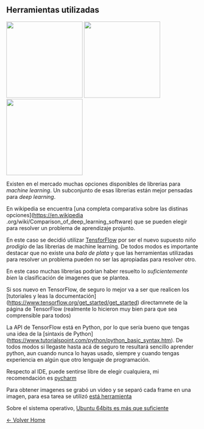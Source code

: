 ## Herramientas utilizadas


<img src="http://blog.desdelinux.net/wp-content/uploads/2016/04/ubuntu.png" height="200">
<img src="https://i.ytimg.com/vi/oZikw5k_2FM/maxresdefault.jpg" height="200">
<img src="https://upload.wikimedia.org/wikipedia/commons/thumb/a/a1/PyCharm_Logo.svg/1000px-PyCharm_Logo.svg.png" height="200">


Existen en el mercado muchas opciones disponibles de librerias para *machine learning*.
Un subconjunto de esas librerias están mejor pensadas para *deep learning*.

En wikipedia se encuentra [una completa comparativa sobre las distinas opciones](https://en.wikipedia
.org/wiki/Comparison_of_deep_learning_software) que se pueden elegir para resolver un problema de aprendizaje projunto.

En este caso se decidió utilizar [TensforFlow](https://www.tensorflow.org/) por ser el nuevo supuesto *niño prodigio*
de las librerias de machine learning.
De todos modos es importante destacar que no existe una *bala de plata* y que las herramientas utilizadas para resolver
un problema pueden no ser las apropiadas para resolver otro.

En este caso muchas librerias podrian haber resuelto lo *suficientemente bien* la clasificación de imagenes que se
plantea.

Si sos nuevo en TensorFlow, de seguro lo mejor va a ser que realicen los [tutoriales y leas la documentación]
(https://www.tensorflow.org/get_started/get_started) directamnete de la página de TensorFlow (realmente lo hicieron
muy bien para que sea comprensible para todos)

La API de TensorFlow está en Python, por lo que sería bueno que tengas una idea de la [sintaxis de Python]
(https://www.tutorialspoint.com/python/python_basic_syntax.htm). De todos modos si llegaste hasta acá de seguro te
resultará sencillo aprender python, aun cuando nunca lo hayas usado, siempre y cuando tengas experiencia en algún que
otro lenguaje de programación.

Respecto al IDE, puede sentirse libre de elegir cualquiera, mi recomendación es [pycharm](https://www.jetbrains.com/pycharm/)

Para obtener imagenes se grabó un video y se separó cada frame en una imagen, para esa tarea se utilizó [está
herramienta](https://www.dvdvideosoft.com/es/products/dvd/Free-Video-to-JPG-Converter.htm)

Sobre el sistema operativo, [Ubuntu 64bits es más que suficiente](https://www.ubuntu.com/download/desktop)


[<- Volver Home](../README.md)
